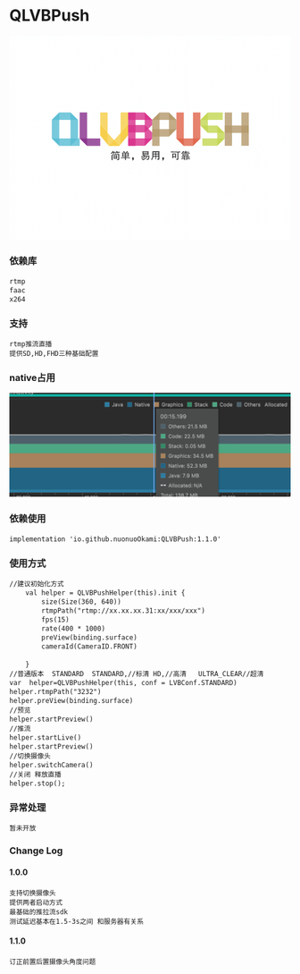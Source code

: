 # QLVBPush

![Image text](https://github.com/nuonuoOkami/images/blob/main/qlvb_push_icon.png)

### 依赖库

    rtmp
    faac
    x264

### 支持

    rtmp推流直播
    提供SD,HD,FHD三种基础配置

### native占用

![Image_text](https://github.com/nuonuoOkami/images/blob/main/push_native.png)

### 依赖使用

    implementation 'io.github.nuonuoOkami:QLVBPush:1.1.0'

### 使用方式

    //建议初始化方式
        val helper = QLVBPushHelper(this).init {
            size(Size(360, 640))
            rtmpPath("rtmp://xx.xx.xx.31:xx/xxx/xxx")
            fps(15)
            rate(400 * 1000)
            preView(binding.surface)
            cameraId(CameraID.FRONT)

        }
    //普通版本  STANDARD  STANDARD,//标清 HD,//高清   ULTRA_CLEAR//超清
    var  helper=QLVBPushHelper(this, conf = LVBConf.STANDARD)
    helper.rtmpPath("3232")
    helper.preView(binding.surface)
    //预览
    helper.startPreview()
    //推流
    helper.startLive()
    helper.startPreview()
    //切换摄像头
    helper.switchCamera()
    //关闭 释放直播
    helper.stop();

### 异常处理

    暂未开放

### Change Log

#### 1.0.0

    支持切换摄像头
    提供两者启动方式
    最基础的推拉流sdk 
    测试延迟基本在1.5-3s之间 和服务器有关系
#### 1.1.0
    订正前置后置摄像头角度问题

    
    
    

